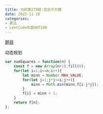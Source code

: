 ```yaml
---
title: 力扣第279题-完全平方数
date: 2022-11-18
categories: 
- 算法
- LeetCode热题HOT100
---
```


[题目](https://leetcode.cn/problems/perfect-squares/)

动态规划
```js
var numSquares = function(n) {
    const f = new Array(n+1).fill(0);
    for(let i=1;i<=n;i++){
        let minn = Number.MAX_VALUE;
        for(let j=1;j*j<=i;j++){
            minn = Math.min(minn,f[i-j*j]);
        }
        f[i] = minn + 1;
    }
    return f[n];
};
```